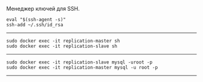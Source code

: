 
Менеджер ключей для SSH.
```
eval "$(ssh-agent -s)" 
ssh-add ~/.ssh/id_rsa

```
---

```
sudo docker exec -it replication-master sh 
sudo docker exec -it replication-slave sh 
```

---

```
sudo docker exec -it replication-slave mysql -uroot -p
sudo docker exec -it replication-master mysql -u root -p
```
---
